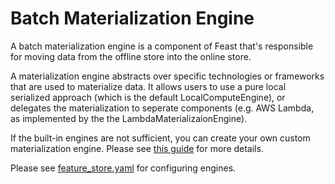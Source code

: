 # Batch Materialization Engine

A batch materialization engine is a component of Feast that's responsible for moving data from the offline store into the online store.

A materialization engine abstracts over specific technologies or frameworks that are used to materialize data. It allows users to use a pure local serialized approach (which is the default LocalComputeEngine), or delegates the materialization to seperate components (e.g. AWS Lambda, as implemented by the the LambdaMaterializaionEngine).

If the built-in engines are not sufficient, you can create your own custom materialization engine. Please see [this guide](../../how-to-guides/customizing-feast/creating-a-custom-materialization-engine.md) for more details.

Please see [feature\_store.yaml](../../reference/feature-repository/feature-store-yaml.md#overview) for configuring engines.
